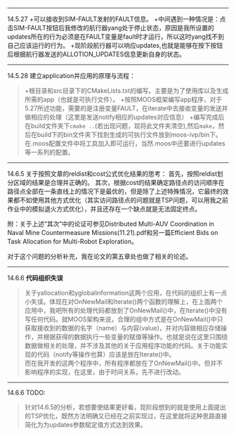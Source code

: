 
***
14.5.27
+可以接收到SIM-FAULT发射的FAULT信息。
+中间遇到一种情况是：点击SIM-FAULT按钮后我修改的航行器yang处于停止状态，原因是我所设置的updates所在的行为必须是在FAULT变量是fault时才运行，所以这时yang找不到自己应该运行的行为。
+现阶段航行器可以响应updates,也就是能够在按下按钮后根据航行器发送的ALLOTION_UPDATES信息更新自身的状态。

***
14.5.28
建立application并应用的原理与流程：
>+根目录和src目录下的CMakeLists.txt的编写。主要是为了使用库以及生成所需的app（也就是可执行文件）。
>+按照MOOS框架编写app程序，对于5.27所述功能，需要的是注册变量FAULT，在iterate中去接收变量的发送并做相应的处理（这里是发送notify相应的updates对应信息）
>+编写完成后在build文件夹下`cmake ..`(若出现问题，现将此文件夹清空),然后`make`，然后在build下的bin文件夹下找到生成的可执行文件放到moos-ivp/bin下。在.moos配置文件中将工具加入即可运行，当然.moos中还要进行updates等一系列的配置。

***
14.6.5
关于按照文章的reldist和cost公式优化结果的思考：
首先，按照reldist划分区域的结果是合理并正确的。
其次，根据cost的结果确定路径点的访问顺序在路径点全部在一条直线上的情况下是最优的，但是除了上述特殊情况，它最终的效果都不如使用其他方式优化（其实访问路径点的问题就是TSP问题，可以用我之前作业中的模拟退火方式优化），并且还存在一个缺点就是无法固定终点。

附：关于上述“其次”中的论证可参见Distributed Multi-AUV Coordination in Naval Mine Countermeasure Missions(11.21).pdf和另一篇Efficient Bids on Task Allocation for Multi-Robot Exploration。

对于这个问题的分析补充，我在论文的第五章处也做了相关的论述。


***
14.6.6
**代码组织失误**
>关于yallocation和yglobalinformation这两个应用，在代码的组织上有一点小失误。体现在对OnNewMail和Iterate()两个函数的理解上，在上面两个应用中，我吧所有的处理代码都放到了OnNewMail()中，在Iterate()中没有写任何代码。就MOOS架构来说，合理的组中方式是在OnNewMail()中只获取接收到的数据的名字（name）与内容(value)，并对内容做相应存储操作，并根据获得的数据执行一些变量的赋值等操作。也就是说在这里只围绕数据做相关的处理，并不涉及其他的关于应用程序功能的代码。关于功能实现的代码（notify等操作也算）应该是放在Iterate()中。    
>而在我开发的这两个程序中，所有程序都放在了OnNewMail()中。但并不影响程序的实现，在这里，由于时间关系，先不进行改动。

***
14.6.6
TODO:
>针对14.6.5的分析，若想要使结果更好看，现阶段想到的就是使用上面提出的TSP优化，既然方法明确又已经在之前实现过，在这里就将这种思路直接简化为为updates参数赋定值方式达到效果。
